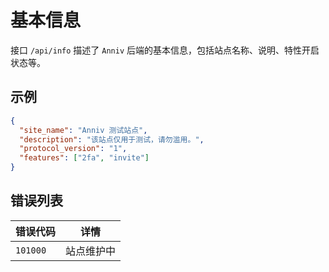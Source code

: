 # 基本信息

接口 `/api/info` 描述了 `Anniv` 后端的基本信息，包括站点名称、说明、特性开启状态等。

## 示例

```json
{
  "site_name": "Anniv 测试站点",
  "description": "该站点仅用于测试，请勿滥用。",
  "protocol_version": "1",
  "features": ["2fa", "invite"]
}
```

## 错误列表

| 错误代码 | 详情       |
| -------- | ---------- |
| `101000` | 站点维护中 |